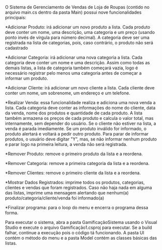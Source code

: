 O Sistema de Gerenciamento de Vendas de Loja de Roupas (contido no arquivo main.cs dentro da pasta Main) possui nove funcionalidades principais:

  *Adicionar Produto: irá adicionar um novo produto a lista. Cada produto deve conter um nome, uma descrição, uma categoria e um preço (usando ponto invés de vírgula para número decimal). A categoria deve ser uma registrada na lista de categorias, pois, caso contrário, o produto não será cadastrado
  
  *Adicionar Categoria: irá adicionar uma nova categoria a lista. Cada categoria deve conter um nome e uma descrição. Assim como todas as demais listas, a lista de categoria também começará vazia, logo é necessário registrar pelo menos uma categoria antes de começar a informar um produto.
  
  *Adicionar Cliente: irá adicionar um novo cliente a lista. Cada cliente deve conter um nome, um sobrenome, um endereço e um telefone.
  
  *Realizar Venda: essa funcionalidade realiza e adiciona uma nova venda a lista. Cada categoria deve conter as informações do nome do cliente, data da venda, nome dos produtos e quantidade de cada produto. A lista também armazena os preços de cada produto e calcula o valor total, mas internamente, sem depender do usuário. Se o cliente não estiver na lista, a venda é parada imediamente. Se um produto inválido for informado, o produto alertará e voltará a pedir outro produto. Para parar de informar produtos, o usuário deve digitar "Y", mas, se não informar nenhum produto e parar logo na primeira leitura, a venda não será registrada.
  
  *Remover Produto: remove o primeiro produto da lista e a reordena.
  
  *Remover Categoria: remove a primeira categoria da lista e a reordena.
  
  *Remover Clientes: remove o primeiro cliente da lista e a reordena.
  
  *Mostrar Dados Registrados: imprime todos os produtos, categorias, clientes e vendas que foram registrados. Caso não haja nada em alguma das listas, imprime uma mensagem alertando que nenhum(a) produto/categoria/cliente/venda foi informado(a)
  
  *Finalizar programa: para o loop do menu e encerra o programa dessa forma.

Para executar o sistema, abra a pasta GamificaçãoSistema usando o Visual Studio e execute o arquivo Gamificação1.csproj para executar. Se a build falhar, continue a execução pois o código tá funcionando.
A pasta UI contém o método do menu e a pasta Model contém as classes básicas das listas.